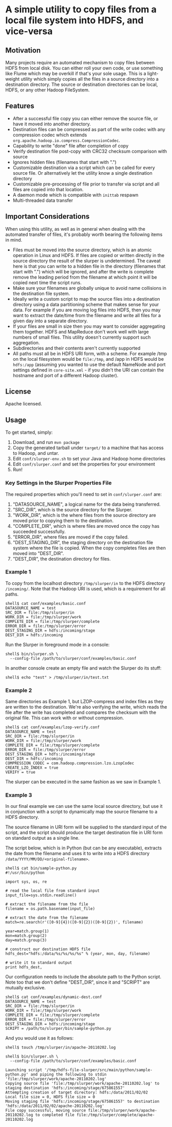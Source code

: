 A simple utility to copy files from a local file system into HDFS, and vice-versa
=================================================================================

## Motivation

Many projects require an automated mechanism to copy files between HDFS from local disk.  You can either
roll your own code, or use something like Flume which may be overkill if that's your sole usage.
This is a light-weight utility which simply copies all the files in a source directory into a destination directory.
The source or destination directories can be local, HDFS, or any other Hadoop FileSystem.

## Features

* After a successful file copy you can either remove the source file, or have it moved into another directory.
* Destination files can be compressed as part of the write codec with any compression codec which extends `org.apache.hadoop.io.compress.CompressionCodec`.
* Capability to write "done" file after completion of copy
* Verify destination file post-copy with CRC32 checksum comparison with source
* Ignores hidden files (filenames that start with ".")
* Customizable destination via a script which can be called for every source file.  Or alternatively let the utility
know a single destination directory
* Customizable pre-processing of file prior to transfer via script
and all files are copied into that location.
* A daemon mode which is compatible with `inittab` respawn
* Multi-threaded data transfer

## Important Considerations

When using this utility, as well as in general when dealing with the automated transfer of files, it's probably
worth bearing the following items in mind.

* Files must be moved into the source directory, which is an atomic operation in Linux and HDFS.  If files are copied or
written directly in the source directory the result of the slurper is undetermined.  The caveat here is that
you can write to a hidden file in the directory (filenames that start with ".") which will be ignored, and after the
write is complete remove the leading period from the filename at which point it will be copied next time the script runs.
* Make sure your filenames are globally unique to avoid name collisions in the destination file system.
* Ideally write a custom script to map the source files into a destination directory using a data partitioning scheme that makes
 sense for your data.  For example if you are moving log files into HDFS, then you may want to extract the date/time from
 the filename and write all files for a given day into a separate directory.
*  If your files are small in size then you may want to consider aggregating them together.  HDFS and MapReduce don't
work well with large numbers of small files.  This utility doesn't currently support such aggregation.
* Subdirectories and their contents aren't currently supported
* All paths must all be in HDFS URI form, with a scheme.  For example /tmp on the local
 filesystem would be `file:/tmp`, and /app in HDFS would be `hdfs:/app` (assuming you wanted to use the default NameNode and
 port settings defined in `core-site.xml` - if you didn't the URI can contain the hostname and port of a different Hadoop cluster).

## License

Apache licensed.

## Usage

To get started, simply:

1. Download, and run `mvn package`
2. Copy the generated tarball under `target/` to a machine that has access to Hadoop, and untar.
3. Edit `conf/slurper-env.sh` to set your Java and Hadoop home directories
4. Edit `conf/slurper.conf` and set the properties for your environment
5. Run!


### Key Settings in the Slurper Properties File

The required properties which you'll need to set in `conf/slurper.conf` are:

1.  "DATASOURCE_NAME", a logical name for the data being transferred.
2.  "SRC_DIR", which is the source directory for the Slurper.
3.  "WORK_DIR", which is the where files from the source directory are moved prior to copying them to the destination.
4.  "COMPLETE_DIR", which is where files are moved once the copy has succeeded successfully.
5.  "ERROR_DIR", where files are moved if the copy failed.
6.  "DEST_STAGING_DIR", the staging directory on the destination file system where the file is copied.  When the copy
completes files are then moved into "DEST_DIR".
7.  "DEST_DIR", the destination directory for files.


### Example 1

To copy from the localhost directory `/tmp/slurper/in` to the HDFS directory `/incoming/`.  Note that the Hadoop URI is used, which is a
 requirement for all paths.

<pre><code>shell$ cat conf/examples/basic.conf
DATASOURCE_NAME = test
SRC_DIR = file:/tmp/slurper/in
WORK_DIR = file:/tmp/slurper/work
COMPLETE_DIR = file:/tmp/slurper/complete
ERROR_DIR = file:/tmp/slurper/error
DEST_STAGING_DIR = hdfs:/incoming/stage
DEST_DIR = hdfs:/incoming
</code></pre>

Run the Slurper in foreground mode in a console:

<pre><code>shell$ bin/slurper.sh \
  --config-file /path/to/slurper/conf/examples/basic.conf
</code></pre>

In another console create an empty file and watch the Slurper do its stuff:

<pre><code>shell$ echo "test" > /tmp/slurper/in/test.txt
</code></pre>


### Example 2

Same directories as Example 1, but LZOP-compress and index files as they are written to the destination.
We're also verifying the write, which reads the file after the write has completed and compares the
checksum with the original file.  This can work with or without compression.

<pre><code>shell$ cat conf/examples/lzop-verify.conf
DATASOURCE_NAME = test
SRC_DIR = file:/tmp/slurper/in
WORK_DIR = file:/tmp/slurper/work
COMPLETE_DIR = file:/tmp/slurper/complete
ERROR_DIR = file:/tmp/slurper/error
DEST_STAGING_DIR = hdfs:/incoming/stage
DEST_DIR = hdfs:/incoming
COMPRESSION_CODEC = com.hadoop.compression.lzo.LzopCodec
CREATE_LZO_INDEX = true
VERIFY = true
</code></pre>

The slurper can be executed in the same fashion as we saw in Example 1.

### Example 3

In our final example we can use the same local source directory, but use it in conjunction with
a script to dynamically map the source filename to a HDFS directory.

The source filename in URI form will be supplied to the standard input of the script, and the
script should produce the target destination file in URI form on standard output as a single line.

The script below, which is in Python (but can be any executable), extracts the date from the filename and
uses it to write into a HDFS directory `/data/YYYY/MM/DD/<original-filename>`.

<pre><code>shell$ cat bin/sample-python.py
#!/usr/bin/python

import sys, os, re

# read the local file from standard input
input_file=sys.stdin.readline()

# extract the filename from the file
filename = os.path.basename(input_file)

# extract the date from the filename
match=re.search(r'([0-9]{4})([0-9]{2})([0-9]{2})', filename)

year=match.group(1)
mon=match.group(2)
day=match.group(3)

# construct our destination HDFS file
hdfs_dest="hdfs:/data/%s/%s/%s/%s" % (year, mon, day, filename)

# write it to standard output
print hdfs_dest,
</code></pre>

Our configuration needs to include the absolute path to the Python script.  Note too that we don't
define "DEST_DIR", since it and "SCRIPT" are mutually exclusive.

<pre><code>shell$ cat conf/examples/dynamic-dest.conf
DATASOURCE_NAME = test
SRC_DIR = file:/tmp/slurper/in
WORK_DIR = file:/tmp/slurper/work
COMPLETE_DIR = file:/tmp/slurper/complete
ERROR_DIR = file:/tmp/slurper/error
DEST_STAGING_DIR = hdfs:/incoming/stage
SCRIPT = /path/to/slurper/bin/sample-python.py
</code></pre>


And you would use it as follows:

<pre><code>shell$ touch /tmp/slurper/in/apache-20110202.log

shell$ bin/slurper.sh \
  --config-file /path/to/slurper/conf/examples/basic.conf

Launching script '/tmp/hdfs-file-slurper/src/main/python/sample-python.py' and piping the following to stdin 'file:/tmp/slurper/work/apache-20110202.log'
Copying source file 'file:/tmp/slurper/work/apache-20110202.log' to staging destination 'hdfs:/incoming/stage/675861557'
Attempting creation of target directory: hdfs:/data/2011/02/02
Local file size = 0, HDFS file size = 0
Moving staging file 'hdfs:/incoming/stage/675861557' to destination 'hdfs:/data/2011/02/02/apache-20110202.log'
File copy successful, moving source file:/tmp/slurper/work/apache-20110202.log to completed file file:/tmp/slurper/complete/apache-20110202.log
</code></pre>

